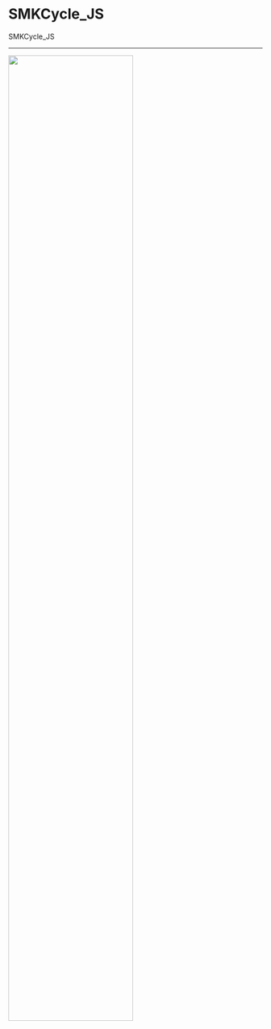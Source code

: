 # SMKCycle_JS
SMKCycle_JS

---

<img src="https://github.com/lovemo/SMKCycle_JS/blob/master/demo.gif" width="70%">

